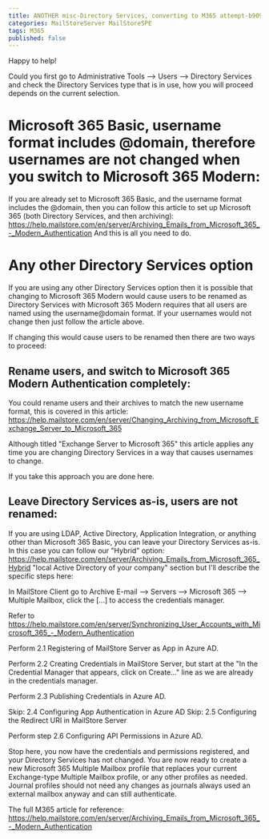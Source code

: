 ```yaml
---
title: ANOTHER misc-Directory Services, converting to M365 attempt-b90990e1
categories: MailStoreServer MailStoreSPE
tags: M365
published: false
--- 
```

Happy to help! 

Could you first go to Administrative Tools --> Users --> Directory Services and check the Directory Services type that is in use, how you will proceed depends on the current selection.

# Microsoft 365 Basic, username format includes @domain, therefore usernames are not changed when you switch to Microsoft 365 Modern: 

If you are already set to Microsoft 365 Basic, and the username format includes the @domain, then you can follow this article to set up Microsoft 365 (both Directory Services, and then archiving): 
https://help.mailstore.com/en/server/Archiving_Emails_from_Microsoft_365_-_Modern_Authentication
And this is all you need to do. 

# Any other Directory Services option

If you are using any other Directory Services option then it is possible that changing to Microsoft 365 Modern would cause users to be renamed as Directory Services with Microsoft 365 Modern requires that all users are named using the username@domain format. If your usernames would not change then just follow the article above. 

If changing this would cause users to be renamed then there are two ways to proceed: 

## Rename users, and switch to Microsoft 365 Modern Authentication completely: 

You could rename users and their archives to match the new username format, this is covered in this article: https://help.mailstore.com/en/server/Changing_Archiving_from_Microsoft_Exchange_Server_to_Microsoft_365

Although titled "Exchange Server to Microsoft 365" this article applies any time you are changing Directory Services in a way that causes usernames to change.

If you take this approach you are done here.

## Leave Directory Services as-is, users are not renamed: 

If you are using LDAP, Active Directory, Application Integration, or anything other than Microsoft 365 Basic, you can leave your Directory Services as-is. In this case you can follow our "Hybrid" option: https://help.mailstore.com/en/server/Archiving_Emails_from_Microsoft_365_Hybrid "local Active Directory of your company" section but I'll describe the specific steps here: 

In MailStore Client go to Archive E-mail --> Servers --> Microsoft 365 --> Multiple Mailbox, click the [...] to access the credentials manager.

Refer to https://help.mailstore.com/en/server/Synchronizing_User_Accounts_with_Microsoft_365_-_Modern_Authentication

Perform 2.1 Registering of MailStore Server as App in Azure AD.

Perform 2.2 Creating Credentials in MailStore Server, but start at the "In the Credential Manager that appears, click on Create…" line as we are already in the credentials manager. 

Perform 2.3 Publishing Credentials in Azure AD.

Skip: 2.4 Configuring App Authentication in Azure AD
Skip: 2.5 Configuring the Redirect URI in MailStore Server

Perform step 2.6 Configuring API Permissions in Azure AD. 

Stop here, you now have the credentials and permissions registered, and your Directory Services has not changed. You are now ready to create a new Microsoft 365 Multiple Mailbox profile that replaces your current Exchange-type Multiple Mailbox profile, or any other profiles as needed. Journal profiles should not need any changes as journals always used an external mailbox anyway and can still authenticate. 

The full M365 article for reference: https://help.mailstore.com/en/server/Archiving_Emails_from_Microsoft_365_-_Modern_Authentication


